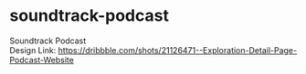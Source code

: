 # soundtrack-podcast
Soundtrack Podcast <br>
Design Link: https://dribbble.com/shots/21126471--Exploration-Detail-Page-Podcast-Website
